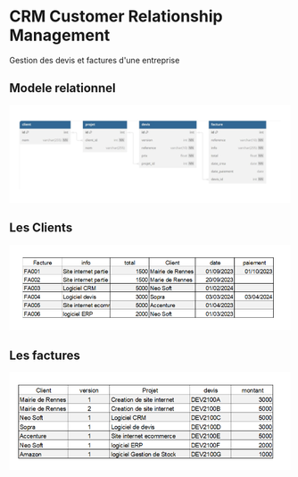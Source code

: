 # CRM Customer  Relationship Management
Gestion des devis et factures d'une entreprise
## Modele relationnel
![crm](../img/08/crm.webp)
## Les Clients
![client](../img/08/client.png)
## Les factures
![facture](../img/08/facture.png)
